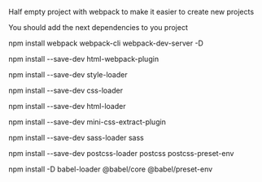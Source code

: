 Half empty project with webpack to make it easier to create new projects


You should add the next dependencies to you project

npm install webpack webpack-cli webpack-dev-server -D

npm install --save-dev html-webpack-plugin

npm install --save-dev style-loader

npm install --save-dev css-loader

npm install --save-dev html-loader

npm install --save-dev mini-css-extract-plugin

npm install --save-dev sass-loader sass 

npm install --save-dev postcss-loader postcss postcss-preset-env

npm install -D babel-loader @babel/core @babel/preset-env

